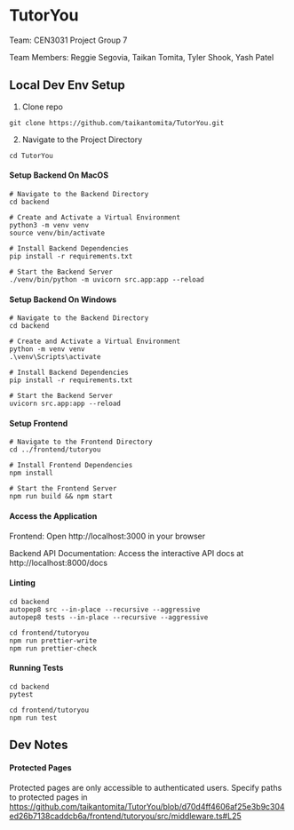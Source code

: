 # TutorYou

Team: CEN3031 Project Group 7

Team Members: Reggie Segovia, Taikan Tomita, Tyler Shook, Yash Patel

## Local Dev Env Setup

1. Clone repo

```
git clone https://github.com/taikantomita/TutorYou.git
```

2. Navigate to the Project Directory

```
cd TutorYou
```

#### Setup Backend On MacOS

```{bash}
# Navigate to the Backend Directory
cd backend

# Create and Activate a Virtual Environment
python3 -m venv venv
source venv/bin/activate

# Install Backend Dependencies
pip install -r requirements.txt

# Start the Backend Server
./venv/bin/python -m uvicorn src.app:app --reload
```

#### Setup Backend On Windows

```{bash}
# Navigate to the Backend Directory
cd backend

# Create and Activate a Virtual Environment
python -m venv venv
.\venv\Scripts\activate

# Install Backend Dependencies
pip install -r requirements.txt

# Start the Backend Server
uvicorn src.app:app --reload
```

#### Setup Frontend

```{bash}
# Navigate to the Frontend Directory
cd ../frontend/tutoryou

# Install Frontend Dependencies
npm install

# Start the Frontend Server
npm run build && npm start
```

#### Access the Application

Frontend: Open http://localhost:3000 in your browser

Backend API Documentation: Access the interactive API docs at http://localhost:8000/docs

#### Linting

```{bash}
cd backend
autopep8 src --in-place --recursive --aggressive
autopep8 tests --in-place --recursive --aggressive
```

```{bash}
cd frontend/tutoryou
npm run prettier-write
npm run prettier-check
```

#### Running Tests

```{bash}
cd backend
pytest
```

```{bash}
cd frontend/tutoryou
npm run test
```

## Dev Notes

#### Protected Pages

Protected pages are only accessible to authenticated users. Specify paths to protected pages in https://github.com/taikantomita/TutorYou/blob/d70d4ff4606af25e3b9c304ed26b7138caddcb6a/frontend/tutoryou/src/middleware.ts#L25
